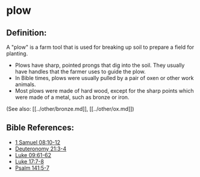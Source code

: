 # plow #

## Definition: ##

A "plow" is a farm tool that is used for breaking up soil to prepare a field for planting.

* Plows have sharp, pointed prongs that dig into the soil. They usually have handles that the farmer uses to guide the plow.
* In Bible times, plows were usually pulled by a pair of oxen or other work animals.
* Most plows were made of hard wood, except for the sharp points which were made of a metal, such as bronze or iron.
 

(See also: [[../other/bronze.md]], [[../other/ox.md]])

## Bible References: ##

* [1 Samuel 08:10-12](en/tn/1sa/help/08/10)
* [Deuteronomy 21:3-4](en/tn/deu/help/21/03)
* [Luke 09:61-62](en/tn/luk/help/09/61)
* [Luke 17:7-8](en/tn/luk/help/17/07)
* [Psalm 141:5-7](en/tn/psa/help/141/05)